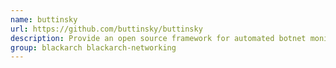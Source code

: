 ```yaml
---
name: buttinsky
url: https://github.com/buttinsky/buttinsky
description: Provide an open source framework for automated botnet monitoring.
group: blackarch blackarch-networking
---
```

